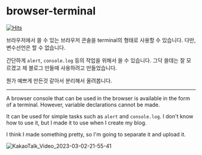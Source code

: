 # browser-terminal
[![Hits](https://hits.seeyoufarm.com/api/count/incr/badge.svg?url=https%3A%2F%2Fgithub.com%2Fbini59%2Fbrowser-terminal&count_bg=%2379C83D&title_bg=%23555555&icon=&icon_color=%23E7E7E7&title=hits&edge_flat=false)](https://hits.seeyoufarm.com)


브라우저에서 쓸 수 있는 브라우저 콘솔을 terminal의 형태로 사용할 수 있습니다.
다만, 변수선언은 할 수 없습니다.

간단하게 `alert`, `console.log` 등의 작업을 위해서 쓸 수 있습니다.
그닥 쓸데는 잘 모르겠고 제 블로그 만들때 사용하려고 만들었습니다. 

뭔가 예쁘게 만든것 같아서 분리해서 올려봅니다.

---

A browser console that can be used in the browser is available in the form of a terminal.
However, variable declarations cannot be made.

It can be used for simple tasks such as `alert` and `console.log`.
I don't know how to use it, but I made it to use when I create my blog.

I think I made something pretty, so I'm going to separate it and upload it.

![KakaoTalk_Video_2023-03-02-21-55-41](https://user-images.githubusercontent.com/51144791/222435287-b985cfc2-101d-46fb-8077-10a45fc061e4.gif)
